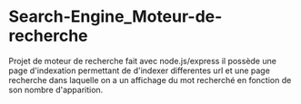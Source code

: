 # Search-Engine_Moteur-de-recherche
Projet de moteur de recherche fait avec node.js/express 
il possède une page d'indexation permettant de d'indexer differentes url
et une page recherche dans laquelle on a un affichage du mot recherché en fonction de son nombre d'apparition.

